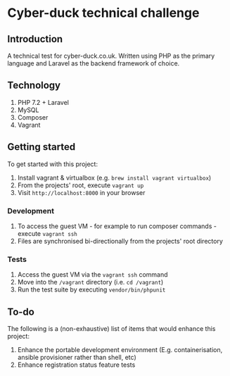 # Cyber-duck technical challenge

## Introduction

A technical test for cyber-duck.co.uk. Written using PHP as the primary language and Laravel as the backend framework of choice.

## Technology

1) PHP 7.2 + Laravel
1) MySQL
1) Composer
1) Vagrant

## Getting started

To get started with this project:

1) Install vagrant & virtualbox (e.g. `brew install vagrant virtualbox`)
1) From the projects' root, execute `vagrant up`
1) Visit `http://localhost:8000` in your browser

### Development

1) To access the guest VM - for example to run composer commands - execute `vagrant ssh`
1) Files are synchronised bi-directionally from the projects' root directory

### Tests

1) Access the guest VM via the `vagrant ssh` command
1) Move into the `/vagrant` directory (i.e. `cd /vagrant`)
1) Run the test suite by executing `vendor/bin/phpunit`

## To-do

The following is a (non-exhaustive) list of items that would enhance this project:

1) Enhance the portable development environment (E.g. containerisation, ansible provisioner rather than shell, etc)
1) Enhance registration status feature tests